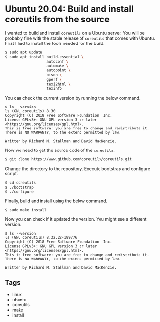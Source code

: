 # Ubuntu 20.04: Build and install coreutils from the source

I wanted to build and install `coreutils` on a Ubuntu server. You will be probably fine with the stable release of `coreutils` that comes with Ubuntu. First I had to install the tools needed for the build.

```bash
$ sudo apt update
$ sudo apt install build-essential \
                   autoconf \
                   automake \
                   autopoint \
                   bison \
                   gperf \
                   texi2html \
                   texinfo
```

You can check the current version by running the below command.

```console
$ ls --version
ls (GNU coreutils) 8.30
Copyright (C) 2018 Free Software Foundation, Inc.
License GPLv3+: GNU GPL version 3 or later <https://gnu.org/licenses/gpl.html>.
This is free software: you are free to change and redistribute it.
There is NO WARRANTY, to the extent permitted by law.

Written by Richard M. Stallman and David MacKenzie.
```

Now we need to get the source code of the `coreutils`.

```bash
$ git clone https://www.github.com/coreutils/coreutils.git
```

Change the directory to the repository. Execute bootstrap and configure script.

```bash
$ cd coreutils
$ ./bootstrap
$ ./configure
```

Finally, build and install using the below command.

```bash
$ sudo make install
```

Now you can check if it updated the version. You might see a different version.

```console
$ ls --version
ls (GNU coreutils) 8.32.22-189776
Copyright (C) 2018 Free Software Foundation, Inc.
License GPLv3+: GNU GPL version 3 or later <https://gnu.org/licenses/gpl.html>.
This is free software: you are free to change and redistribute it.
There is NO WARRANTY, to the extent permitted by law.

Written by Richard M. Stallman and David MacKenzie.
```

## Tags

- linux
- ubuntu
- coreutils
- make
- install

